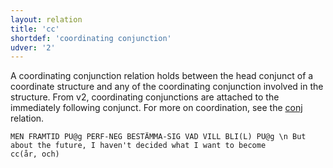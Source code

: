 ```yaml
---
layout: relation
title: 'cc'
shortdef: 'coordinating conjunction'
udver: '2'
---
```


A coordinating conjunction relation holds between the head conjunct of a coordinate structure and any of the coordinating conjunction involved in the structure. From v2, coordinating conjunctions are attached to the immediately following conjunct.
For more on coordination, see the [conj]() relation. 

~~~ sdparse
MEN FRAMTID PU@g PERF-NEG BESTÄMMA-SIG VAD VILL BLI(L) PU@g \n But about the future, I haven't decided what I want to become
cc(år, och)
~~~
<!-- Interlanguage links updated Po 6. listopadu 2023, 21:42:33 CET -->
